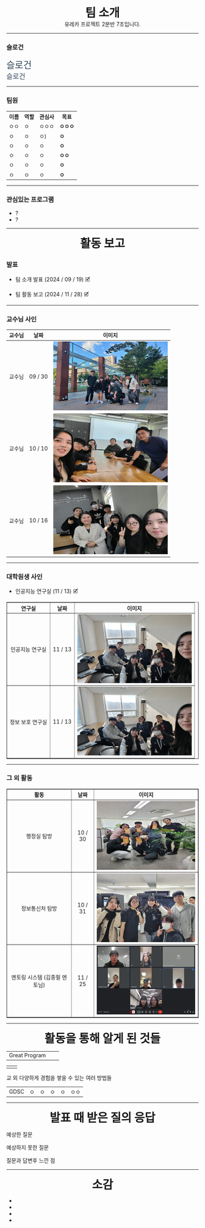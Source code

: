 <div align="center" style="font-size: 30px; font-weight: bold;">
팀 소개
</div>
<div align = "center">
유레카 프로젝트 2분반 7조입니다.
</div>


---

### 슬로건
<link href="https://fonts.googleapis.com/css2?family=Nanum+Pen+Script&display=swap" rel="stylesheet">

<div style="font-family: 'Nanum Pen Script', cursive; font-size: 24px; color: #34495e;">
  슬로건
</div>

<div style="font-family: 'Roboto', sans-serif; font-size: 18px; color: #34495e;">
슬로건
</div>


---

### 팀원
<table>
  <tr>
    <th>이름</th>
    <th>역할</th>
    <th>관심사</th>
    <th>목표</th>
  </tr>
  <tr>
    <td>ㅇㅇ</td>
    <td>ㅇ</td>
    <td>ㅇㅇㅇ</td>
    <td><strong>ㅇㅇㅇ</strong></td>
  </tr>
  <tr>
    <td>ㅇ</td>
    <td>ㅇ</td>
    <td>ㅇ)</td>
    <td><strong>ㅇ</strong></td>
  </tr>
  <tr>
    <td>ㅇ</td>
    <td>ㅇ</td>
    <td>ㅇ</td>
    <td><strong>ㅇ</strong></td>
  </tr>
  <tr>
    <td>ㅇ</td>
    <td>ㅇ</td>
    <td>ㅇ</td>
    <td><strong>ㅇㅇ</strong></td>
  </tr>
  <tr>
    <td>ㅇ</td>
    <td>ㅇ</td>
    <td>ㅇ</td>
    <td><strong>ㅇ</strong></td>
  </tr>
  <tr>
    <td>ㅇ</td>
    <td>ㅇ</td>
    <td>ㅇ</td>
    <td><strong>ㅇ</strong></td>
  </tr>
</table>
 

---

### 관심있는 프로그램
- ?
- ?

---

<div align="center" style="font-size: 30px; font-weight: bold;">
  활동 보고
</div>

### 발표

- 팀 소개 발표 (2024 / 09 / 19) 🗹

- 팀 활동 보고 (2024 / 11 / 28) 🗹 

---

### 교수님 사인
<table>
  <thead>
            <tr>
                <th>교수님</th>
                <th>날짜</th>
                <th>이미지</th>
            </tr>
        </thead>
        <tbody>
            <tr>
                <td> 교수님</td>
                <td>09 / 30</td>
                <td>
                    <img src="https://github.com/kookmin-sw-eureka/eureka-2024-201/blob/main/KakaoTalk_20241125_125835168_06.jpg" 
                         alt="lab_ai" width="300" height="180"/>
                </td>
            </tr>
            <tr>
                <td> 교수님</td>
                <td>10 / 10</td>
                <td>
                    <img src="https://github.com/kookmin-sw-eureka/eureka-2024-201/blob/main/KakaoTalk_20241125_125835168_07.jpg" 
                         alt=" 교수님" width="300" height="180"/>
                </td>
            </tr>
            <tr>
                <td> 교수님</td>
                <td>10 / 16</td>
                <td>
                    <img src="https://github.com/kookmin-sw-eureka/eureka-2024-201/blob/main/KakaoTalk_20241125_125835168_04.jpg" 
                         alt=" 교수님" width="300" height="180"/>
                </td>
            </tr>
        </tbody>
    </table>
    
---

### 대학원생 사인
- 인공지능 연구실 (11 / 13) 🗹
<table border="1" style="border-collapse: collapse; width: 100%; text-align: center;">
        <thead>
            <tr>
                <th>연구실</th>
                <th>날짜</th>
                <th>이미지</th>
            </tr>
        </thead>
        <tbody>
            <tr>
                <td>인공지능 연구실</td>
                <td>11 / 13</td>
                <td>
                    <img src="https://github.com/kookmin-sw-eureka/eureka-2024-201/blob/main/KakaoTalk_20241125_125835168.jpg?raw=true" 
                         alt="lab_ai" width="300" height="180"/>
                </td>
            </tr>
            <tr>
                <td>정보 보호 연구실</td>
                <td>11 / 13</td>
                <td>
                    <img src="https://github.com/kookmin-sw-eureka/eureka-2024-201/blob/main/KakaoTalk_20241125_125835168.jpg" 
                         alt="lab_info" width="300" height="180"/>
                </td>
            </tr>
        </tbody>
    </table>
    
---

### 그 외 활동

<table border="1" style="border-collapse: collapse; width: 100%; text-align: center;">
        <thead>
            <tr>
                <th>활동</th>
                <th>날짜</th>
                <th>이미지</th>
            </tr>
        </thead>
        <tbody>
            <tr>
                <td>행정실 탐방</td>
                <td>10 / 30</td>
                <td>
                    <img src="https://github.com/kookmin-sw-eureka/eureka-2024-201/blob/main/KakaoTalk_20241125_125835168_03.jpg" 
                         alt="행정실" width="300" height="180"/>
                </td>
            </tr>
            <tr>
                <td>정보통신처 탐방</td>
                <td>10 / 31</td>
                <td>
                    <img src="https://github.com/kookmin-sw-eureka/eureka-2024-201/blob/main/KakaoTalk_20241125_125835168_02.jpg" 
                         alt="정보통신처" width="300" height="180"/>
                </td>
            </tr>
            <tr>
                <td>멘토링 시스템 (김종필 멘토님)</td>
                <td>11 / 25</td>
                <td>
                    <img src="https://github.com/kookmin-sw-eureka/eureka-2024-201/blob/main/KakaoTalk_20241125_190356256.png" 
                         alt="mentoring" width="300" height="180"/>
                </td>
            </tr>
        </tbody>
    </table>
    
---

<div align="center" style="font-size: 30px; font-weight: bold;">
활동을 통해 알게 된 것들
</div>

<table>
  <tr>
    <td>Great Program</td>
    <td>
    <td>
  </tr>
</table>

<table>
  <tr>
    <td></td>
    <td></td>
  </tr>
</table>

교 외 다양하게 경험을 쌓을 수 있는 여러 방법들
<table>
  <tr>
    <td>GDSC</td>
    <td>ㅇ</td>
    <td>ㅇ</td>
    <td>ㅇ</td>
    <td>ㅇ</td>
    <td>ㅇㅇ</td>
  </tr>
</table>

---

<div align="center" style="font-size: 30px; font-weight: bold;">
발표 때 받은 질의 응답
</div>

예상한 질문
> 

> 

예상하지 못한 질문
> 

>

질문과 답변후 느낀 점
> 

> 

---

<div align="center" style="font-size: 30px; font-weight: bold;">
소감
</div>

- 
- 
- 
- 
